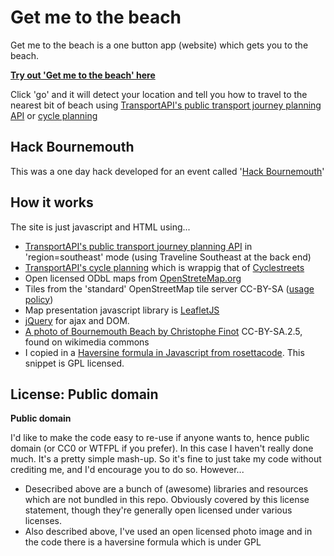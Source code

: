# Get me to the beach

Get me to the beach is a one button app (website) which gets you to the beach.

**[Try out 'Get me to the beach' here](http://harrywood.co.uk/get-me-to-the-beach)**
 
Click 'go' and it will detect your location and tell you how to travel to the nearest bit of beach using [TransportAPI's public transport journey planning API](https://developer.transportapi.com/documentation/public-journey-planning) or [cycle planning](https://developer.transportapi.com/documentation/private-journey-planning)

## Hack Bournemouth ##

This was a one day hack developed for an event called '[Hack Bournemouth](http://hackbmth.org)' 

## How it works ##

The site is just javascript and HTML using...
* [TransportAPI's public transport journey planning API](https://developer.transportapi.com/documentation/public-journey-planning) in 'region=southeast' mode (using Traveline Southeast at the back end)
* [TransportAPI's cycle planning](https://developer.transportapi.com/documentation/private-journey-planning) which is wrappig that of [Cyclestreets](http://www.cyclestreets.net)
* Open licensed ODbL maps from [OpenStreteMap.org](http://openstreetmap.org)
* Tiles from the 'standard' OpenStreetMap tile server CC-BY-SA ([usage policy](http://wiki.openstreetmap.org/wiki/Tile_usage_policy))
* Map presentation javascript library is [LeafletJS](http://leafletjs.com)
* [jQuery](http://jquery.com) for ajax and DOM.
* [A photo of Bournemouth Beach by Christophe Finot](http://commons.wikimedia.org/wiki/Bournemouth#mediaviewer/File:Bournemouth_06.JPG) CC-BY-SA.2.5, found on wikimedia commons
* I copied in a [Haversine formula in Javascript from rosettacode](http://rosettacode.org/wiki/Haversine_formula#JavaScript]). This snippet is GPL licensed.

## License: Public domain

**Public domain**

I'd like to make the code easy to re-use if anyone wants to, hence public domain (or CC0 or WTFPL if you prefer). In this case I haven't really done much. It's a pretty simple mash-up. So it's fine to just take my code without crediting me, and I'd encourage you to do so. However...

* Desecribed above are a bunch of (awesome) libraries and resources which are not bundled in this repo. Obviously covered by this license statement, though they're generally open licensed under various licenses.
* Also described above, I've used an open licensed photo image and in the code there is a haversine formula which is under GPL

